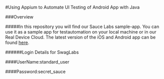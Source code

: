 #Using Appium to Automate UI Testing of Android App with Java

###Overview

#####In this repository you will find our Sauce Labs sample-app. You can use it as a sample app for testautomation on your local machine or in our Real Device Cloud. The latest version of the iOS and Android app can be found [here](https://github.com/saucelabs/sample-app-mobile/releases).

######Login Details  for SwagLabs

####UserName:standard_user

####Password:secret_sauce
